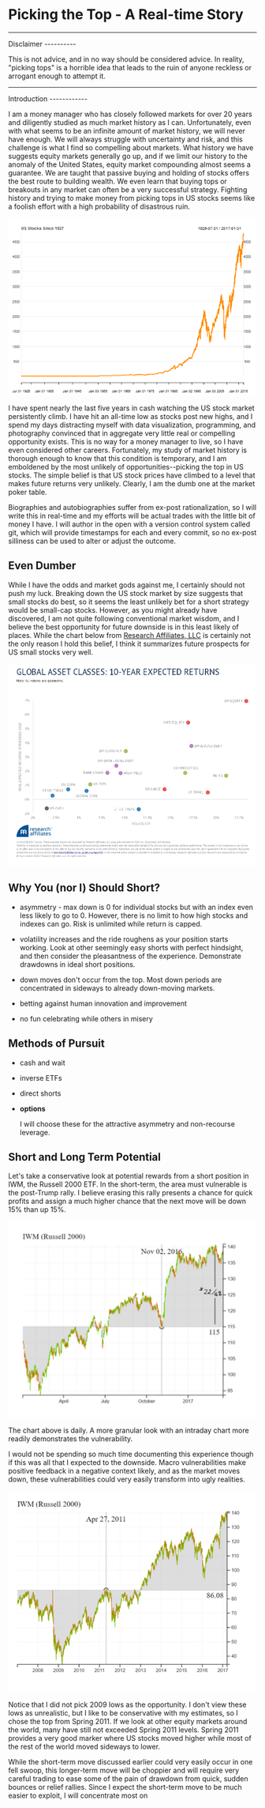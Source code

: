 Picking the Top - A Real-time Story
================

<hr/>
Disclaimer
----------

This is not advice, and in no way should be considered advice. In reality, "picking tops" is a horrible idea that leads to the ruin of anyone reckless or arrogant enough to attempt it.

<hr/>
Introduction
------------

I am a money manager who has closely followed markets for over 20 years and diligently studied as much market history as I can. Unfortunately, even with what seems to be an infinite amount of market history, we will never have enough. We will always struggle with uncertainty and risk, and this challenge is what I find so compelling about markets. What history we have suggests equity markets generally go up, and if we limit our history to the anomaly of the United States, equity market compounding almost seems a guarantee. We are taught that passive buying and holding of stocks offers the best route to building wealth. We even learn that buying tops or breakouts in any market can often be a very successful strategy. Fighting history and trying to make money from picking tops in US stocks seems like a foolish effort with a high probability of disastrous ruin.

![](index_files/figure-markdown_github/unnamed-chunk-1-1.png)

I have spent nearly the last five years in cash watching the US stock market persistently climb. I have hit an all-time low as stocks post new highs, and I spend my days distracting myself with data visualization, programming, and photography convinced that in aggregate very little real or compelling opportunity exists. This is no way for a money manager to live, so I have even considered other careers. Fortunately, my study of market history is thorough enough to know that this condition is temporary, and I am emboldened by the most unlikely of opportunities--picking the top in US stocks. The simple belief is that US stock prices have climbed to a level that makes future returns very unlikely. Clearly, I am the dumb one at the market poker table.

Biographies and autobiographies suffer from ex-post rationalization, so I will write this in real-time and my efforts will be actual trades with the little bit of money I have. I will author in the open with a version control system called git, which will provide timestamps for each and every commit, so no ex-post silliness can be used to alter or adjust the outcome.

Even Dumber
-----------

While I have the odds and market gods against me, I certainly should not push my luck. Breaking down the US stock market by size suggests that small stocks do best, so it seems the least unlikely bet for a short strategy would be small-cap stocks. However, as you might already have discovered, I am not quite following conventional market wisdom, and I believe the best opportunity for future downside is in this least likely of places. While the chart below from [Research Affiliates, LLC](https://www.researchaffiliates.com/en_us/about-us.html) is certainly not the only reason I hold this belief, I think it summarizes future prospects for US small stocks very well.

![image of asset class returns from Research Affiliates](index_files/figure-markdown_github/research_affiliates_CORE_OVERVIEW_ScatterPlot.png)

Why You (nor I) Should Short?
-----------------------------

-   asymmetry - max down is 0 for individual stocks but with an index even less likely to go to 0. However, there is no limit to how high stocks and indexes can go. Risk is unlimited while return is capped.

-   volatility increases and the ride roughens as your position starts working. Look at other seemingly easy shorts with perfect hindsight, and then consider the pleasantness of the experience. Demonstrate drawdowns in ideal short positions.

-   down moves don't occur from the top. Most down periods are concentrated in sideways to already down-moving markets.

-   betting against human innovation and improvement

-   no fun celebrating while others in misery

Methods of Pursuit
------------------

-   cash and wait

-   inverse ETFs

-   direct shorts

-   **options**

    I will choose these for the attractive asymmetry and non-recourse leverage.

Short and Long Term Potential
-----------------------------

Let's take a conservative look at potential rewards from a short position in IWM, the Russell 2000 ETF. In the short-term, the area must vulnerable is the post-Trump rally. I believe erasing this rally presents a chance for quick profits and assign a much higher chance that the next move will be down 15% than up 15%.

![chart of IWM stock price since 2015](index_files/figure-markdown_github/iwm_short_term.png)

The chart above is daily. A more granular look with an intraday chart more readily demonstrates the vulnerability.

I would not be spending so much time documenting this experience though if this was all that I expected to the downside. Macro vulnerabilities make positive feedback in a negative context likely, and as the market moves down, these vulnerabilities could very easily transform into ugly realities.

![chart of IWM stock price since 2007](index_files/figure-markdown_github/iwm_longerterm.png)

Notice that I did not pick 2009 lows as the opportunity. I don't view these lows as unrealistic, but I like to be conservative with my estimates, so I chose the top from Spring 2011. If we look at other equity markets around the world, many have still not exceeded Spring 2011 levels. Spring 2011 provides a very good marker where US stocks moved higher while most of the rest of the world moved sideways to lower.

While the short-term move discussed earlier could very easily occur in one fell swoop, this longer-term move will be choppier and will require very careful trading to ease some of the pain of drawdown from quick, sudden bounces or relief rallies. Since I expect the short-term move to be much easier to exploit, I will concentrate most on
